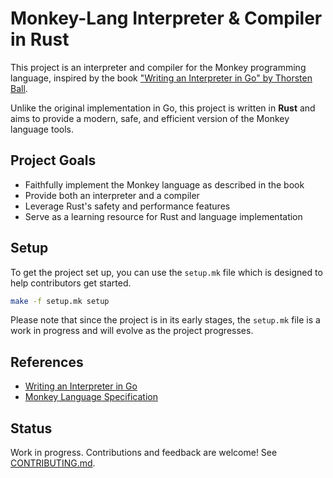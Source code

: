 # Monkey-Lang Interpreter & Compiler in Rust

This project is an interpreter and compiler for the Monkey programming language, inspired by the book ["Writing an Interpreter in Go" by Thorsten Ball](https://interpreterbook.com/). 

Unlike the original implementation in Go, this project is written in **Rust** and aims to provide a modern, safe, and efficient version of the Monkey language tools.

## Project Goals
- Faithfully implement the Monkey language as described in the book
- Provide both an interpreter and a compiler
- Leverage Rust's safety and performance features
- Serve as a learning resource for Rust and language implementation

## Setup

To get the project set up, you can use the `setup.mk` file which is designed to help contributors get started.

```bash
make -f setup.mk setup
```

Please note that since the project is in its early stages, the `setup.mk` file is a work in progress and will evolve as the project progresses.

## References
- [Writing an Interpreter in Go](https://interpreterbook.com/)
- [Monkey Language Specification](https://github.com/miguelmota/monkey-lang)

## Status
Work in progress. Contributions and feedback are welcome! See [CONTRIBUTING.md](./CONTRIBUTING.md).
